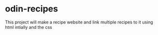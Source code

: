 # odin-recipes
This project will make a recipe website and link multiple recipes to it using html intially and the css